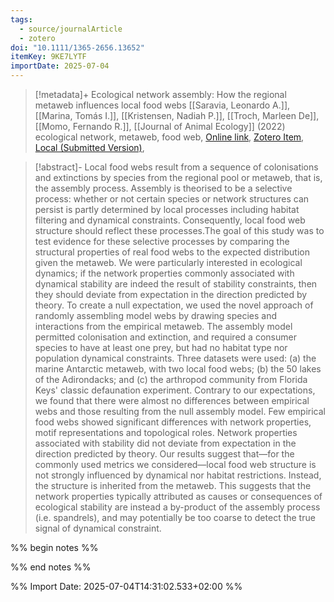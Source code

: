 ```yaml
---
tags:
  - source/journalArticle
  - zotero
doi: "10.1111/1365-2656.13652"
itemKey: 9KE7LYTF
importDate: 2025-07-04
---
```

>[!metadata]+
> Ecological network assembly: How the regional metaweb influences local food webs
> [[Saravia, Leonardo A.]], [[Marina, Tomás I.]], [[Kristensen, Nadiah P.]], [[Troch, Marleen De]], [[Momo, Fernando R.]], 
> [[Journal of Animal Ecology]] (2022)
> ecological network, metaweb, food web, 
> [Online link](https://besjournals.onlinelibrary.wiley.com/doi/10.1111/1365-2656.13652), [Zotero Item](zotero://select/library/items/9KE7LYTF), [Local (Submitted Version)](file://C:/Users/aburg/Documents/references/zotero/storage/XVHNK73T/Saravia2022_Ecologicalnetwork.pdf), 

>[!abstract]-
>Local food webs result from a sequence of colonisations and extinctions by species from the regional pool or metaweb, that is, the assembly process. Assembly is theorised to be a selective process: whether or not certain species or network structures can persist is partly determined by local processes including habitat filtering and dynamical constraints. Consequently, local food web structure should reflect these processes.The goal of this study was to test evidence for these selective processes by comparing the structural properties of real food webs to the expected distribution given the metaweb. We were particularly interested in ecological dynamics; if the network properties commonly associated with dynamical stability are indeed the result of stability constraints, then they should deviate from expectation in the direction predicted by theory. To create a null expectation, we used the novel approach of randomly assembling model webs by drawing species and interactions from the empirical metaweb. The assembly model permitted colonisation and extinction, and required a consumer species to have at least one prey, but had no habitat type nor population dynamical constraints. Three datasets were used: (a) the marine Antarctic metaweb, with two local food webs; (b) the 50 lakes of the Adirondacks; and (c) the arthropod community from Florida Keys' classic defaunation experiment. Contrary to our expectations, we found that there were almost no differences between empirical webs and those resulting from the null assembly model. Few empirical food webs showed significant differences with network properties, motif representations and topological roles. Network properties associated with stability did not deviate from expectation in the direction predicted by theory. Our results suggest that—for the commonly used metrics we considered—local food web structure is not strongly influenced by dynamical nor habitat restrictions. Instead, the structure is inherited from the metaweb. This suggests that the network properties typically attributed as causes or consequences of ecological stability are instead a by-product of the assembly process (i.e. spandrels), and may potentially be too coarse to detect the true signal of dynamical constraint.

%% begin notes %%

%% end notes %%

%% Import Date: 2025-07-04T14:31:02.533+02:00 %%
